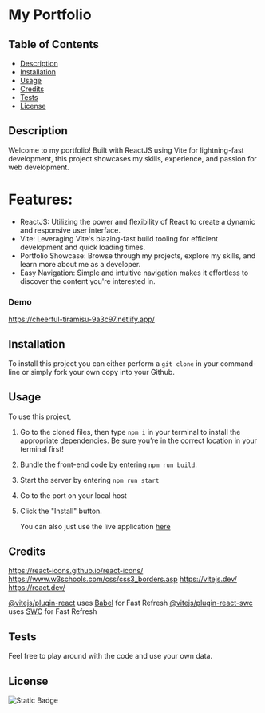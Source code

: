 # My Portfolio

## Table of Contents

- [Description](#description)
- [Installation](#installation)
- [Usage](#usage)
- [Credits](#credits)
- [Tests](#tests)
- [License](#license)

## Description

Welcome to my portfolio! Built with ReactJS using Vite for lightning-fast development, this project showcases my skills, experience, and passion for web development.

# Features:

- ReactJS: Utilizing the power and flexibility of React to create a dynamic and responsive user interface.
- Vite: Leveraging Vite's blazing-fast build tooling for efficient development and quick loading times.
- Portfolio Showcase: Browse through my projects, explore my skills, and learn more about me as a developer.
- Easy Navigation: Simple and intuitive navigation makes it effortless to discover the content you're interested in.

### Demo

https://cheerful-tiramisu-9a3c97.netlify.app/

## Installation

To install this project you can either perform a `git clone` in your command-line or simply fork your own copy into your Github.

## Usage

To use this project,

1.  Go to the cloned files, then type `npm i` in your terminal to install the appropriate dependencies. Be sure you’re in the correct location in your terminal first!
2.  Bundle the front-end code by entering `npm run build`.
3.  Start the server by entering `npm run start`
4.  Go to the port on your local host
5.  Click the "Install" button.

    You can also just use the live application [here](https://cheerful-tiramisu-9a3c97.netlify.app/)

## Credits

https://react-icons.github.io/react-icons/
https://www.w3schools.com/css/css3_borders.asp
https://vitejs.dev/
https://react.dev/

[@vitejs/plugin-react](https://github.com/vitejs/vite-plugin-react/blob/main/packages/plugin-react/README.md) uses [Babel](https://babeljs.io/) for Fast Refresh
[@vitejs/plugin-react-swc](https://github.com/vitejs/vite-plugin-react-swc) uses [SWC](https://swc.rs/) for Fast Refresh

## Tests

Feel free to play around with the code and use your own data.

## License

![Static Badge](https://img.shields.io/badge/MIT-blue)

